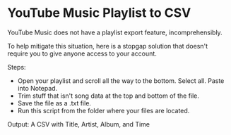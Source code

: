 
# YouTube Music Playlist to CSV

YouTube Music does not have a playlist export feature, incomprehensibly.

To help mitigate this situation, here is a stopgap solution that doesn't require you to give anyone access to your account.

Steps:

- Open your playlist and scroll all the way to the bottom. Select all. Paste into Notepad. 
- Trim stuff that isn't song data at the top and bottom of the file.
- Save the file as a .txt file.
- Run this script from the folder where your files are located.

Output: A CSV with Title, Artist, Album, and Time


